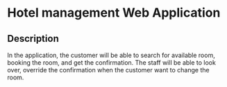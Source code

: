 <h1>Hotel management Web Application</h1>
<h2> Description</h2>
  <p>In the application, the customer will be able to search for available room, booking the room, and get the confirmation. The staff will be able to look over, override the confirmation when the customer want to change the room. 
